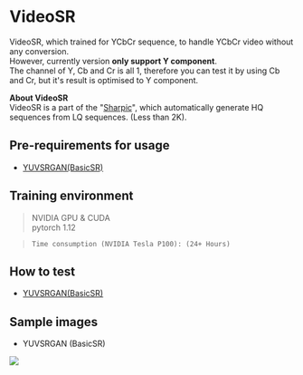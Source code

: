 # VideoSR

VideoSR, which trained for YCbCr sequence, to handle YCbCr video without any conversion.  
However, currently version **only support Y component**.  
The channel of Y, Cb and Cr is all 1, therefore you can test it by using Cb and Cr, but it's result is optimised to Y component.  


**About VideoSR**  
VideoSR is a part of the "[Sharpic](https://github.com/GCU-Graduate-Project-Sharpic/Sharpic)", which automatically generate HQ sequences from LQ sequences. (Less than 2K).  


## Pre-requirements for usage  

- [YUVSRGAN(BasicSR)](https://)


## Training environment 
> NVIDIA GPU & CUDA  
> pytorch 1.12    

> `Time consumption (NVIDIA Tesla P100): (24+ Hours)`  

## How to test  

- [YUVSRGAN(BasicSR)](https://)
   

## Sample images  
- YUVSRGAN (BasicSR)
<img src = "./figures/ESRGAN_Y.png">  
